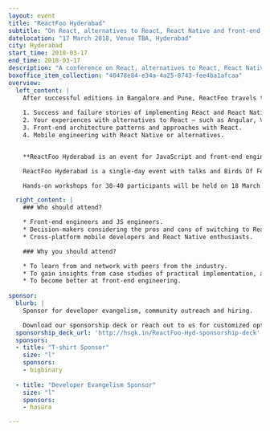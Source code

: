 ```yaml
---
layout: event
title: "ReactFoo Hyderabad"
subtitle: "On React, alternatives to React, React Native and front-end engineering."
datelocation: "17 March 2018, Venue TBA, Hyderabad"
city: Hyderabad
start_time: 2018-03-17
end_time: 2018-03-17
description: "A conference on React, alternatives to React, React Native and front-end engineering."
boxoffice_item_collection: "40478e84-e34a-4a25-8743-fee4ba1afcaa"
overview:
  left_content: |
    After successful editions in Bangalore and Pune, ReactFoo travels to Hyderabad. The Hyderabad edition will focus on the following topics:
    
    1. Success and failure stories of implementing React and React Native for your use-case.
    2. Your experiences with alternatives to React – such as Angular, Vue and other frameworks – why these worked / did not work for your use-case. 
    3. Front-end architecture patterns and approaches with React.
    4. Mobile engineering with React Native or alternatives. 


    **ReactFoo Hyderabad is an event for JavaScript and front-end engineers, cross-platform developers.**

    ReactFoo Hyderabad is a single-day event with talks and Birds Of Feather (BOF) sessions.     

    Hands-on workshops for 30-40 participants will be held on 18 March. Workshops will be announced shortly. **Tickets have to be purchased separately.** 

  right_content: |
    ### Who should attend?

    * Front-end engineers and JS engineers.
    * Decision-makers considering the pros and cons of switching to React and React Native.
    * Cross-platform mobile developers and React Native enthusiasts.

    ### Why you should attend?

    * To learn from and network with peers from the industry.
    * To gain insights from case studies of practical implementation, and evaluate ReactJS and React Native for your work.
    * To become better at front-end engineering.
    
sponsor:
  blurb: |
    Sponsor for developer evangelism, community outreach and hiring.

    Download our sponsorship deck or reach out to us for customized options at [info@hasgeek.com](mailto:info@hasgeek.com)
  sponsorship_deck_url: 'http://hsgk.in/ReactFoo-Hyd-sponsorship-deck'
  sponsors:
  - title: "T-shirt Sponsor"
    size: "l"
    sponsors:
    - bigbinary
    
  - title: "Developer Evangelism Sponsor"
    size: "l"
    sponsors:
    - hasura

---
```



